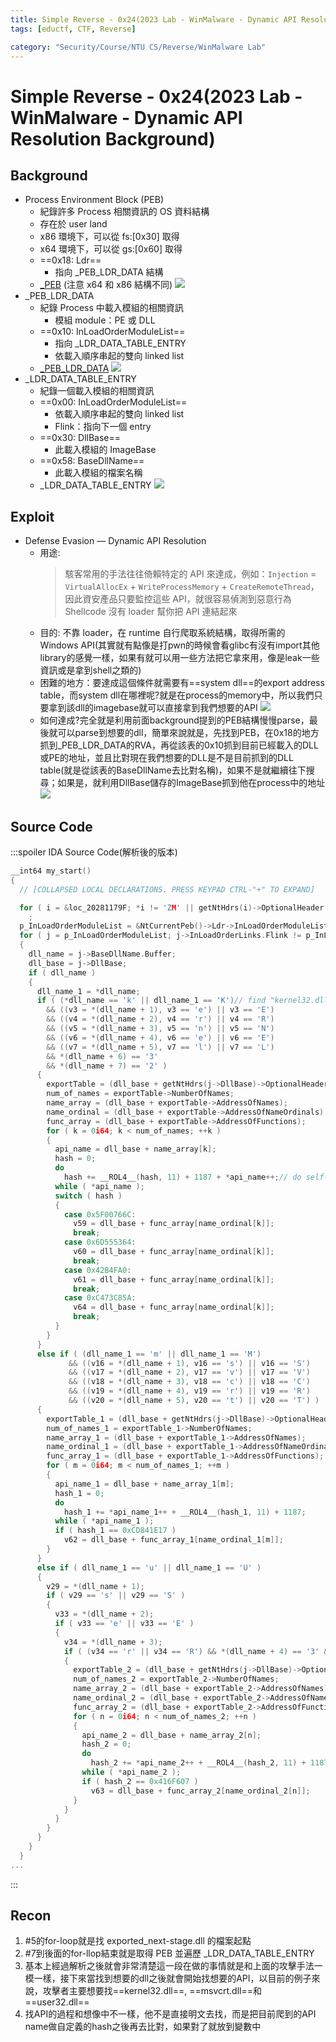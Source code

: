 ```yaml
---
title: Simple Reverse - 0x24(2023 Lab - WinMalware - Dynamic API Resolution Background)
tags: [eductf, CTF, Reverse]

category: "Security/Course/NTU CS/Reverse/WinMalware Lab"
---
```


# Simple Reverse - 0x24(2023 Lab - WinMalware - Dynamic API Resolution Background)
## Background
* Process Environment Block (PEB)
    * 紀錄許多 Process 相關資訊的 OS 資料結構
    * 存在於 user land
    * x86 環境下，可以從 fs:[0x30] 取得
    * x64 環境下，可以從 gs:[0x60] 取得
    * ==0x18: Ldr==
        * 指向 \_PEB\_LDR\_DATA 結構
    * [\_PEB](https://www.vergiliusproject.com/kernels/x64/Windows%2011/22H2%20(2022%20Update)/_PEB) (注意 x64 和 x86 結構不同)
    ![](https://hackmd.io/_uploads/HyIcW4CfT.png)
* \_PEB\_LDR\_DATA
    * 紀錄 Process 中載入模組的相關資訊
        * 模組 module：PE 或 DLL
    * ==0x10: InLoadOrderModuleList==
        * 指向 _LDR_DATA_TABLE_ENTRY
        * 依載入順序串起的雙向 linked list
    * [\_PEB\_LDR\_DATA](https://www.vergiliusproject.com/kernels/x64/Windows%2011/22H2%20(2022%20Update)/_PEB_LDR_DATA)
    ![](https://hackmd.io/_uploads/BJFj-NAGp.png)
* \_LDR\_DATA\_TABLE\_ENTRY
    * 紀錄一個載入模組的相關資訊
    * ==0x00: InLoadOrderModuleList==
        * 依載入順序串起的雙向 linked list
        * Flink：指向下一個 entry
    * ==0x30: DllBase==
        * 此載入模組的 ImageBase
    * ==0x58: BaseDllName==
        * 此載入模組的檔案名稱
    * \_LDR\_DATA\_TABLE\_ENTRY
    ![](https://hackmd.io/_uploads/BJ5JfVAMp.png)
## Exploit
* Defense Evasion — Dynamic API Resolution
    * 用途: 
        > 駭客常用的手法往往倚賴特定的 API 來達成，例如：`Injection` = `VirtualAllocEx` + `WriteProcessMemory` + `CreateRemoteThread`，因此資安產品只要監控這些 API，就很容易偵測到惡意行為
        > Shellcode 沒有 loader 幫你把 API 連結起來
    * 目的: 不靠 loader，在 runtime 自行爬取系統結構，取得所需的 Windows API(其實就有點像是打pwn的時候會看glibc有沒有import其他library的感覺一樣，如果有就可以用一些方法把它拿來用，像是leak一些資訊或是拿到shell之類的)
    * 困難的地方：要達成這個條件就需要有==system dll==的export address table，而system dll在哪裡呢?就是在process的memory中，所以我們只要拿到該dll的imagebase就可以直接拿到我們想要的API
        ![](https://hackmd.io/_uploads/SkIngERMp.png)
    * 如何達成?完全就是利用前面background提到的PEB結構慢慢parse，最後就可以parse到想要的dll，簡單來說就是，先找到PEB，在0x18的地方抓到\_PEB\_LDR\_DATA的RVA，再從該表的0x10抓到目前已經載入的DLL或PE的地址，並且比對現在我們想要的DLL是不是目前抓到的DLL table(就是從該表的BaseDllName去比對名稱)，如果不是就繼續往下搜尋；如果是，就利用DllBase儲存的ImageBase抓到他在process中的地址
        ![](https://hackmd.io/_uploads/H1N1rEAza.png)

## Source Code
:::spoiler IDA Source Code(解析後的版本)
```cpp
__int64 my_start()
{
  // [COLLAPSED LOCAL DECLARATIONS. PRESS KEYPAD CTRL-"+" TO EXPAND]

  for ( i = &loc_20281179F; *i != 'ZM' || getNtHdrs(i)->OptionalHeader.Magic != 0x20B; i = (i - 1) )
    ;
  p_InLoadOrderModuleList = &NtCurrentPeb()->Ldr->InLoadOrderModuleList;
  for ( j = p_InLoadOrderModuleList; j->InLoadOrderLinks.Flink != p_InLoadOrderModuleList; j = j->InLoadOrderLinks.Flink )
  {
    dll_name = j->BaseDllName.Buffer;
    dll_base = j->DllBase;
    if ( dll_name )
    {
      dll_name_1 = *dll_name;
      if ( (*dll_name == 'k' || dll_name_1 == 'K')// find "kernel32.dll" from BaseDllName
        && ((v3 = *(dll_name + 1), v3 == 'e') || v3 == 'E')
        && ((v4 = *(dll_name + 2), v4 == 'r') || v4 == 'R')
        && ((v5 = *(dll_name + 3), v5 == 'n') || v5 == 'N')
        && ((v6 = *(dll_name + 4), v6 == 'e') || v6 == 'E')
        && ((v7 = *(dll_name + 5), v7 == 'l') || v7 == 'L')
        && *(dll_name + 6) == '3'
        && *(dll_name + 7) == '2' )
      {
        exportTable = (dll_base + getNtHdrs(j->DllBase)->OptionalHeader.DataDirectory[0].VirtualAddress);// get kernel32.dll's Export Address Table
        num_of_names = exportTable->NumberOfNames;
        name_array = (dll_base + exportTable->AddressOfNames);
        name_ordinal = (dll_base + exportTable->AddressOfNameOrdinals);
        func_array = (dll_base + exportTable->AddressOfFunctions);
        for ( k = 0i64; k < num_of_names; ++k )
        {
          api_name = dll_base + name_array[k];
          hash = 0;
          do
            hash += __ROL4__(hash, 11) + 1187 + *api_name++;// do self-defined hash function
          while ( *api_name );
          switch ( hash )
          {
            case 0x5F00766C:
              v59 = dll_base + func_array[name_ordinal[k]];
              break;
            case 0x6D555364:
              v60 = dll_base + func_array[name_ordinal[k]];
              break;
            case 0x42B4FA0:
              v61 = dll_base + func_array[name_ordinal[k]];
              break;
            case 0xC473C85A:
              v64 = dll_base + func_array[name_ordinal[k]];
              break;
          }
        }
      }
      else if ( (dll_name_1 == 'm' || dll_name_1 == 'M')
             && ((v16 = *(dll_name + 1), v16 == 's') || v16 == 'S')
             && ((v17 = *(dll_name + 2), v17 == 'v') || v17 == 'V')
             && ((v18 = *(dll_name + 3), v18 == 'c') || v18 == 'C')
             && ((v19 = *(dll_name + 4), v19 == 'r') || v19 == 'R')
             && ((v20 = *(dll_name + 5), v20 == 't') || v20 == 'T') )
      {
        exportTable_1 = (dll_base + getNtHdrs(j->DllBase)->OptionalHeader.DataDirectory[0].VirtualAddress);
        num_of_names_1 = exportTable_1->NumberOfNames;
        name_array_1 = (dll_base + exportTable_1->AddressOfNames);
        name_ordinal_1 = (dll_base + exportTable_1->AddressOfNameOrdinals);
        func_array_1 = (dll_base + exportTable_1->AddressOfFunctions);
        for ( m = 0i64; m < num_of_names_1; ++m )
        {
          api_name_1 = dll_base + name_array_1[m];
          hash_1 = 0;
          do
            hash_1 += *api_name_1++ + __ROL4__(hash_1, 11) + 1187;
          while ( *api_name_1 );
          if ( hash_1 == 0xCD841E17 )
            v62 = dll_base + func_array_1[name_ordinal_1[m]];
        }
      }
      else if ( dll_name_1 == 'u' || dll_name_1 == 'U' )
      {
        v29 = *(dll_name + 1);
        if ( v29 == 's' || v29 == 'S' )
        {
          v33 = *(dll_name + 2);
          if ( v33 == 'e' || v33 == 'E' )
          {
            v34 = *(dll_name + 3);
            if ( (v34 == 'r' || v34 == 'R') && *(dll_name + 4) == '3' && *(dll_name + 5) == '2' )
            {
              exportTable_2 = (dll_base + getNtHdrs(j->DllBase)->OptionalHeader.DataDirectory[0].VirtualAddress);
              num_of_names_2 = exportTable_2->NumberOfNames;
              name_array_2 = (dll_base + exportTable_2->AddressOfNames);
              name_ordinal_2 = (dll_base + exportTable_2->AddressOfNameOrdinals);
              func_array_2 = (dll_base + exportTable_2->AddressOfFunctions);
              for ( n = 0i64; n < num_of_names_2; ++n )
              {
                api_name_2 = dll_base + name_array_2[n];
                hash_2 = 0;
                do
                  hash_2 += *api_name_2++ + __ROL4__(hash_2, 11) + 1187;
                while ( *api_name_2 );
                if ( hash_2 == 0x416F607 )
                  v63 = dll_base + func_array_2[name_ordinal_2[n]];
              }
            }
          }
        }
      }
    }
  }
...
```
:::
## Recon
1. #5的for-loop就是找 exported_next-stage.dll 的檔案起點
2. #7到後面的for-llop結束就是取得 PEB 並遍歷 \_LDR\_DATA\_TABLE\_ENTRY
3. 基本上經過解析之後就會非常清楚這一段在做的事情就是和上面的攻擊手法一模一樣，接下來當找到想要的dll之後就會開始找想要的API，以目前的例子來說，攻擊者主要想要找==kernel32.dll==, ==msvcrt.dll==和==user32.dll==
4. 找API的過程和想像中不一樣，他不是直接明文去找，而是把目前爬到的API name做自定義的hash之後再去比對，如果對了就放到變數中